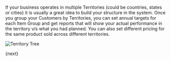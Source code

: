 If your business operates in multiple Territories (could be countries, states
or cities) it is usually a great idea to build your structure in the system.
Once you group your Customers by Territories, you can set annual targets for
each Item Group and get reports that will show your actual performance in the
territory v/s what you had planned.
You can also set different pricing for the same product sold across different territories.

<img class="screenshot" alt="Territory Tree" src="{{docs_base_url}}/assets/img/crm/territory-tree.png">

{next}